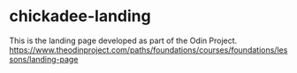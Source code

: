 # chickadee-landing

This is the landing page developed as part of the Odin Project.
https://www.theodinproject.com/paths/foundations/courses/foundations/lessons/landing-page